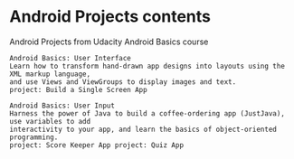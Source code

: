 # Android Projects contents
Android Projects from Udacity Android Basics course

    Android Basics: User Interface
    Learn how to transform hand-drawn app designs into layouts using the XML markup language, 
    and use Views and ViewGroups to display images and text.
    project: Build a Single Screen App
    
    Android Basics: User Input
    Harness the power of Java to build a coffee-ordering app (JustJava), use variables to add
    interactivity to your app, and learn the basics of object-oriented programming.
    project: Score Keeper App project: Quiz App
   
